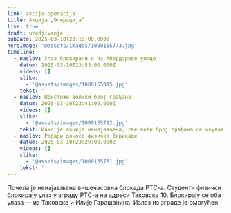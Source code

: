 ```yaml
---
link: akcija-operacija
title: Акција „Операција”
live: true
draft: uredjivanje
pubDate: 2025-03-10T23:10:00.000Z
heroImage: '@assets/images/1000155773.jpg'
timeline:
  - naslov: Улаз блокирани и из Абердареве улице
    datum: 2025-03-10T23:53:00.000Z
    videos: []
    slike:
      - '@assets/images/1000155815.jpg'
    tekst: ''
  - naslov: Пристиже велики број грађана
    datum: 2025-03-10T23:41:00.000Z
    videos: []
    slike:
      - '@assets/images/1000155792.jpg'
    tekst: Иако је акција ненајављена, све већи број грађана се окупља да подржи студентску иницијативу
  - naslov: Редари доносе физичке барикаде
    datum: 2025-03-10T23:29:00.000Z
    videos: []
    slike:
      - '@assets/images/1000155781.jpg'
    tekst: ''
---
```

Почела је ненајављена вишечасовна блокада РТС-а. Студенти физички блокирају улаз у зграду РТС-а на адреси Таковска 10. Блокирају се оба улаза — из Таковске и Илије Гарашанина. Излаз из зграде је омогућен
